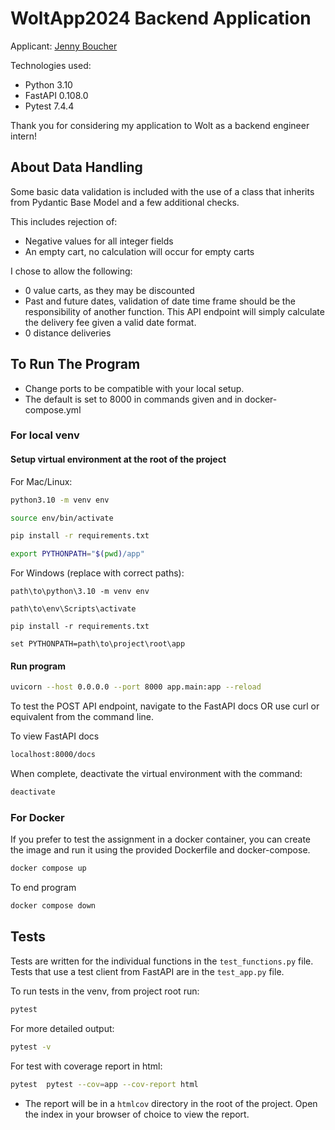 # WoltApp2024 Backend Application

Applicant: [Jenny Boucher](https://www.github.com/jboucher154)

Technologies used:
- Python 3.10
- FastAPI 0.108.0
- Pytest 7.4.4

Thank you for considering my application to Wolt as a backend engineer intern!

## About Data Handling

Some basic data validation is included with the use of a class that inherits from Pydantic Base Model and a few additional checks.

This includes rejection of:
- Negative values for all integer fields
- An empty cart, no calculation will occur for empty carts

I chose to allow the following:
- 0 value carts, as they may be discounted
- Past and future dates, validation of date time frame should be the responsibility of another function. This API endpoint will simply calculate the delivery fee given a valid date format.
- 0 distance deliveries

## To Run The Program

- Change ports to be compatible with your local setup.
- The default is set to 8000 in commands given and in docker-compose.yml

### For local venv

#### Setup virtual environment at the root of the project

For Mac/Linux:  

```bash
python3.10 -m venv env

source env/bin/activate

pip install -r requirements.txt

export PYTHONPATH="$(pwd)/app" 
```


For Windows (replace with correct paths):
```commandline
path\to\python\3.10 -m venv env

path\to\env\Scripts\activate

pip install -r requirements.txt

set PYTHONPATH=path\to\project\root\app
```

#### Run program

```bash
uvicorn --host 0.0.0.0 --port 8000 app.main:app --reload
```

To test the POST API endpoint, navigate to the FastAPI docs OR use curl or equivalent from the command line.

To view FastAPI docs
```bash
localhost:8000/docs
```

When complete, deactivate the virtual environment with the command:
```bash
deactivate
```

### For Docker

If you prefer to test the assignment in a docker container, you can create the image and run it using the provided Dockerfile and docker-compose.

```bash
docker compose up
```

To end program

```bash
docker compose down
```

## Tests

Tests are written for the individual functions in the `test_functions.py`
file. Tests that use a test client from FastAPI are in the `test_app.py` file.

To run tests in the venv, from project root run:
```bash
pytest
```
For more detailed output:
```bash
pytest -v
```
For test with coverage report in html:
```bash
pytest  pytest --cov=app --cov-report html
```
- The report will be in a `htmlcov` directory in the root of the project. Open the index in your browser of choice to view the report.
